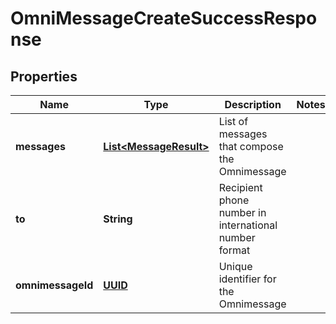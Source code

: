 
# OmniMessageCreateSuccessResponse

## Properties
Name | Type | Description | Notes
------------ | ------------- | ------------- | -------------
**messages** | [**List&lt;MessageResult&gt;**](MessageResult.md) | List of messages that compose the Omnimessage | 
**to** | **String** | Recipient phone number in international number format | 
**omnimessageId** | [**UUID**](UUID.md) | Unique identifier for the Omnimessage | 



